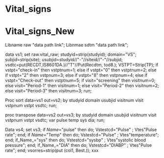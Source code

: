# Vital_signs
# Vital_signs_New 
Libname raw "data path link";
Libnmae sdtm "data path link";

data vs1;
set raw.vital_raw;
studyid=strip(studyid);
domain="VS";
subjid=strip(site);
usubjid=studyid//"-"//siteid//"-"//subjid;
vsdtc=put(RECDT,IS8601DA.)//"T"//Put(Recdtm, tod8.);
VSTPT=Strip(TP);
if vstpt="check-in" then vstptnum=1;
else if vstpt="0" then vstptnum=2;
else if vstpt="2" then vstpnum=3;
else if vstpt="8" then vstpnum=4;
else if vstpt="Check-out" then vstptnum=5;
if visit="screening" then visitnum=0;
else visit="Period-1" then visitnum=1;
else visit="Period-2" then visitnum=2;
else visit="Period-3" then visitnum=3;
run;

Proc sort data=vs1 out=vs2;
by studyid domain usubjid visitnum visit vstpnum vstpt vsdtc;
run;

proc transpose data=vs2 out=vs3;
by studyid domain usubjid visitnum visit vstpnum vstpt vsdtc;
var pulse temp sys dia;
run;

Data vs4;
set vs3;
if _Name_="pulse" then do; Vstestcd="Pulse" ; Vtes"Pulse rate"; end;
if _Name_="Temp" then do; Vstestcd="Pulse" ; Vtes"temperature"; end;
if_Name_="sys" then do; Vstestcd="sysbp" ; Vtes"systolic blood pressure"; end;
if_Name_="DIA" then do; Vstestcd="DIABP" ; Vtes"Pulse rate"; end;
vsorres=strip(put (col1, Best.));
xxx
